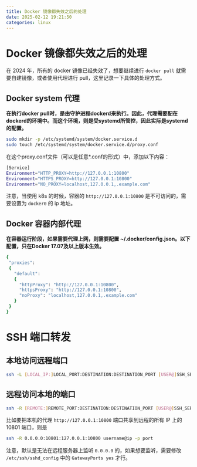 ```yaml
---
title: Docker 镜像都失效之后的处理
date: 2025-02-12 19:21:50
categories: linux
---
```


# Docker 镜像都失效之后的处理

在 2024 年，所有的 docker 镜像已经失效了，想要继续进行 `docker pull` 就需要自建镜像，或者使用代理进行 pull，这里记录一下具体的处理方式。

## Docker system 代理

**在执行docker pull时，是由守护进程dockerd来执行。因此，代理需要配在dockerd的环境中。而这个环境，则是受systemd所管控，因此实际是systemd的配置。**

```bash
sudo mkdir -p /etc/systemd/system/docker.service.d
sudo touch /etc/systemd/system/docker.service.d/proxy.conf
```

在这个proxy.conf文件（可以是任意\*.conf的形式）中，添加以下内容：

```bash
[Service]
Environment="HTTP_PROXY=http://127.0.0.1:10800"
Environment="HTTPS_PROXY=http://127.0.0.1:10800"
Environment="NO_PROXY=localhost,127.0.0.1,.example.com"
```

注意，当使用 k8s 的时候，容器的 `http://127.0.0.1:10800` 是不可访问的，需要设置为 `docker0` 的 ip 地址。

## Docker 容器内部代理

**在容器运行阶段，如果需要代理上网，则需要配置 ~/.docker/config.json。以下配置，只在Docker 17.07及以上版本生效。**

```bash
{
 "proxies":
 {
   "default":
   {
     "httpProxy": "http://127.0.0.1:10800",
     "httpsProxy": "http://127.0.0.1:10800",
     "noProxy": "localhost,127.0.0.1,.example.com"
   }
 }
}
```



# SSH 端口转发

## 本地访问远程端口
```bash
ssh -L [LOCAL_IP:]LOCAL_PORT:DESTINATION:DESTINATION_PORT [USER@]SSH_SERVER
```

## 远程访问本地的端口
```bash
ssh -R [REMOTE:]REMOTE_PORT:DESTINATION:DESTINATION_PORT [USER@]SSH_SERVER
```

比如要把本机的代理 `http://127.0.0.1:10800` 端口共享到远程的所有 IP 上的 10801 端口，则是

```bash
ssh -R 0.0.0.0:10801:127.0.0.1:10800 username@ip -p port
```

注意，默认是无法在远程服务器上监听 `0.0.0.0` 的，如果想要监听，需要修改 `/etc/ssh/sshd_config` 中的 `GatewayPorts yes` 才行。

